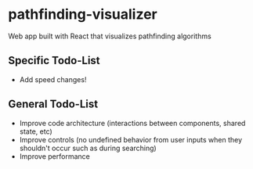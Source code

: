 # pathfinding-visualizer

Web app built with React that visualizes pathfinding algorithms

## Specific Todo-List

-   Add speed changes!

## General Todo-List

-   Improve code architecture (interactions between components, shared state, etc)
-   Improve controls (no undefined behavior from user inputs when they shouldn't occur such as during searching)
-   Improve performance
